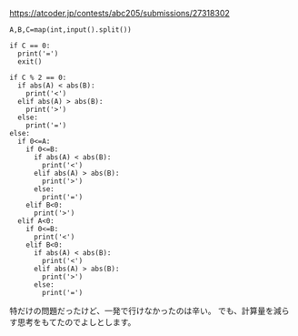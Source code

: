https://atcoder.jp/contests/abc205/submissions/27318302

```
A,B,C=map(int,input().split())
 
if C == 0:
  print('=')
  exit()
 
if C % 2 == 0:
  if abs(A) < abs(B):
    print('<')
  elif abs(A) > abs(B):
    print('>')
  else:
    print('=')
else:
  if 0<=A:
    if 0<=B:
      if abs(A) < abs(B):
        print('<')
      elif abs(A) > abs(B):
        print('>')
      else:
        print('=')
    elif B<0:
      print('>')
  elif A<0:
    if 0<=B:
      print('<')
    elif B<0:
      if abs(A) < abs(B):
        print('<')
      elif abs(A) > abs(B):
        print('>')
      else:
        print('=')
```

特だけの問題だったけど、一発で行けなかったのは辛い。
でも、計算量を減らす思考をもてたのでよしとします。
